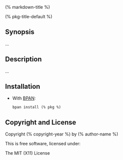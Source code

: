 <!-- Note to author:
  This templated file is just to get you started.
  You'll need to edit it to refelect your desired content.
  You can safely remove these HTML comments.
-->
(% markdown-title %)

(% pkg-title-default %)

## Synopsis

...

## Description

...

## Installation

* With [BPAN](
  https://github.com/bpan-org/bpan#installation):
  ```
  bpan install (% pkg %)
  ```

## Copyright and License

Copyright (% copyright-year %) by (% author-name %)

This is free software, licensed under:

The MIT (X11) License

